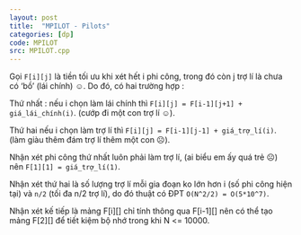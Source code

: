 ```yaml
---
layout: post
title:  "MPILOT - Pilots"
categories: [dp]
code: MPILOT
src: MPILOT.cpp
---
```


Gọi `F[i][j]` là tiền tối ưu khi xét hết i phi công, trong đó còn j trợ lí là chưa có ‘bồ’ (lái chính) ☺. Do đó, có hai trường hợp : 

Thứ nhất : nếu i chọn làm lái chính thì `F[i][j] = F[i-1][j+1] + giá_lái_chính(i)`. (cướp đi một con trợ lí ☺).

Thứ hai nếu i chọn làm trợ lí thì `F[i][j] = F[i-1][j-1] + giá_trợ_lí(i)`. (làm giàu thêm đám trợ lí thêm một con ☹).  

Nhận xét phi công thứ nhất luôn phải làm trợ lí, (ai biểu em ấy quá trẻ ☹) nên `F[1][1] = giá_trợ_lí(1)`.

Nhận xét thứ hai là số lượng trợ lí mỗi gia đoạn ko lớn hơn i (số phi công hiện tại) và `n/2` (tối đa n/2 trợ lí), do đó thuật có ĐPT `O(N^2/2) = O(5*10^7)`. 

Nhận xét kế tiếp là mảng F[i][] chỉ tính thông qua F[i-1][] nên có thể tạo mảng F[2][] để tiết kiệm bộ nhớ trong khi N <= 10000.
